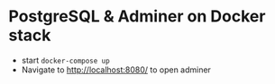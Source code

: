 # PostgreSQL & Adminer on Docker stack

- start `docker-compose up`
- Navigate to <http://localhost:8080/> to open adminer

